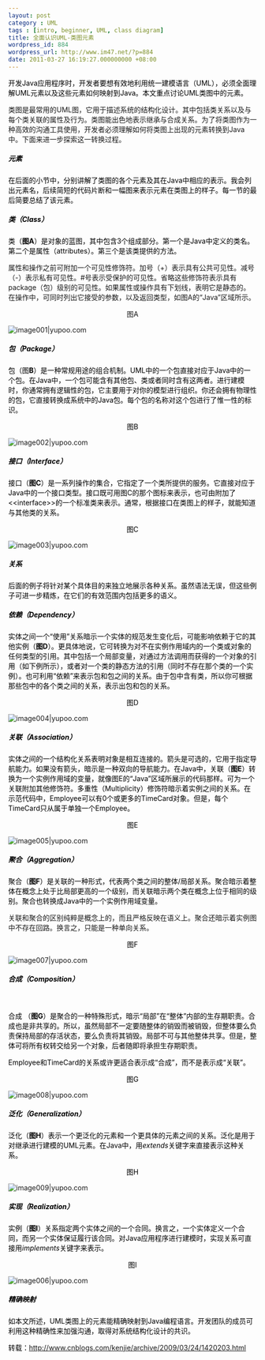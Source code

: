 ```yaml
---
layout: post
category : UML
tags : [intro, beginner, UML, class diagram]
title: 全面认识UML-类图元素
wordpress_id: 884
wordpress_url: http://www.im47.net/?p=884
date: 2011-03-27 16:19:27.000000000 +08:00
---
```

<span style="color: #000000;">开发Java应用程序时，开发者要想有效地利用统一建模语言（UML），必须全面理解UML元素以及这些元素如何映射到Java。本文重点讨论UML类图中的元素。</span>

类图是最常用的UML图，它用于描述系统的结构化设计。其中包括类关系以及与每个类关联的属性及行为。类图能出色地表示继承与合成关系。为了将类图作为一种高效的沟通工具使用，开发者必须理解如何将类图上出现的元素转换到Java中。下面来进一步探索这一转换过程。
<h5><span style="color: #000000;">元素
</span></h5>
<span style="color: #000000;">在后面的小节中，分别讲解了类图的各个元素及其在Java中相应的表示。我会列出元素名，后续简短的代码片断和一幅图来表示元素在类图上的样子。每一节的最后简要总结了该元素。</span>
<h5><span style="color: #000000;">类（Class）
</span></h5>
<span style="color: #000000;"><span style="color: #000000;">类（<strong>图A</strong>）是对象的蓝图，其中包含3个组成部分。第一个是Java中定义的类名。第二个是属性（attributes）。第三个是该类提供的方法。</span></span>

属性和操作之前可附加一个可见性修饰符。加号（+）表示具有公共可见性。减号（-）表示私有可见性。#号表示受保护的可见性。省略这些修饰符表示具有package（包）级别的可见性。如果属性或操作具有下划线，表明它是静态的。在操作中，可同时列出它接受的参数，以及返回类型，如图A的“Java”区域所示。
<p style="text-align: center;">图A</p>
<img class="aligncenter" src="http://pic.yupoo.com/dreambt/AWReN1YN/medium.jpg" alt="image001|yupoo.com" />
<h5><span style="color: #000000;">包（Package）
</span></h5>
<span style="color: #000000;">包（图<strong>B</strong>）是一种常规用途的组合机制。UML中的一个包直接对应于Java中的一个包。在Java中，一个包可能含有其他包、类或者同时含有这两者。进行建模时，你通常拥有逻辑性的包，它主要用于对你的模型进行组织。你还会拥有物理性的包，它直接转换成系统中的Java包。每个包的名称对这个包进行了惟一性的标识。</span>
<p style="text-align: center;"><span style="color: #000000;">图B</span></p>
<img class="aligncenter" src="http://pic.yupoo.com/dreambt/AWReN40M/medium.jpg" alt="image002|yupoo.com" />
<h5><span style="color: #000000;"> 接口（Interface）
</span></h5>
<span style="color: #000000;">接口（<strong>图C</strong>）是一系列操作的集合，它指定了一个类所提供的服务。它直接对应于Java中的一个接口类型。接口既可用图C的那个图标来表示，也可由附加了&lt;&lt;interface&gt;&gt;的一个标准类来表示。通常，根据接口在类图上的样子，就能知道与其他类的关系。</span>
<p style="text-align: center;"><span style="color: #000000;">图C</span></p>
<img class="aligncenter" src="http://pic.yupoo.com/dreambt/AWReNcMM/medium.jpg" alt="image003|yupoo.com" />
<h5><span style="color: #000000;">关系
</span></h5>
<span style="color: #000000;">后面的例子将针对某个具体目的来独立地展示各种关系。虽然语法无误，但这些例子可进一步精炼，在它们的有效范围内包括更多的语义。</span>
<h5><span style="color: #000000;">依赖（Dependency）
</span></h5>
<span style="color: #000000;">实体之间一个“使用”关系暗示一个实体的规范发生变化后，可能影响依赖于它的其他实例（<strong>图D</strong>）。更具体地说，它可转换为对不在实例作用域内的一个类或对象的任何类型的引用。其中包括一个局部变量，对通过方法调用而获得的一个对象的引用（如下例所示），或者对一个类的静态方法的引用（同时不存在那个类的一个实例）。也可利用“依赖”来表示包和包之间的关系。由于包中含有类，所以你可根据那些包中的各个类之间的关系，表示出包和包的关系。</span>
<p style="text-align: center;"><span style="color: #000000;">图D</span></p>
<img class="aligncenter" src="http://pic.yupoo.com/dreambt/AWReNlzx/medium.jpg" alt="image004|yupoo.com" />
<h5><span style="color: #000000;"> 关联（Association）
</span></h5>
<span style="color: #000000;">实体之间的一个结构化关系表明对象是相互连接的。箭头是可选的，它用于指定导航能力。如果没有箭头，暗示是一种双向的导航能力。在Java中，关联（<strong>图E</strong>）转换为一个实例作用域的变量，就像图E的“Java”区域所展示的代码那样。可为一个关联附加其他修饰符。多重性（Multiplicity）修饰符暗示着实例之间的关系。在示范代码中，Employee可以有0个或更多的TimeCard对象。但是，每个TimeCard只从属于单独一个Employee。</span>
<p style="text-align: center;"><span style="color: #000000;">图E</span></p>
<img class="aligncenter" src="http://pic.yupoo.com/dreambt/AWReNsrQ/medium.jpg" alt="image005|yupoo.com" />
<h5><span style="color: #000000;">聚合（Aggregation）
</span></h5>
<span style="color: #000000;">聚合（<strong>图F</strong>）是关联的一种形式，代表两个类之间的整体/局部关系。聚合暗示着整体在概念上处于比局部更高的一个级别，而关联暗示两个类在概念上位于相同的级别。聚合也转换成Java中的一个实例作用域变量。</span>

关联和聚合的区别纯粹是概念上的，而且严格反映在语义上。聚合还暗示着实例图中不存在回路。换言之，只能是一种单向关系。
<p style="text-align: center;"><span style="color: #000000;">图F</span></p>
<img class="aligncenter" src="http://pic.yupoo.com/dreambt/AWReNxb1/medium.jpg" alt="image007|yupoo.com" />
<h5><span style="color: #000000;">合成（Composition）</span></h5>
&nbsp;

<span style="color: #000000;">合成 （<strong>图G</strong>）是聚合的一种特殊形式，暗示“局部”在“整体”内部的生存期职责。合成也是非共享的。所以，虽然局部不一定要随整体的销毁而被销毁，但整体要么负责保持局部的存活状态，要么负责将其销毁。局部不可与其他整体共享。但是，整体可将所有权转交给另一个对象，后者随即将承担生存期职责。</span>

<span style="color: #000000;">Employee和TimeCard的关系或许更适合表示成“合成”，而不是表示成“关联”。</span>
<p style="text-align: center;"><span style="color: #000000;">图G</span></p>
<img class="aligncenter" src="http://pic.yupoo.com/dreambt/AWReNG33/medium.jpg" alt="image008|yupoo.com" />
<h5><span style="color: #000000;">泛化（Generalization）
</span></h5>
<span style="color: #000000;">泛化（<strong>图H</strong>）表示一个更泛化的元素和一个更具体的元素之间的关系。泛化是用于对继承进行建模的UML元素。在Java中，用<em>extends</em>关键字来直接表示这种关系。</span>
<p style="text-align: center;"><span style="color: #000000;">图H</span></p>
<img class="aligncenter" src="http://pic.yupoo.com/dreambt/AWReNHE7/medium.jpg" alt="image009|yupoo.com" />
<h5><span style="color: #000000;"> 实现（Realization）
</span></h5>
<span style="color: #000000;">实例（<strong>图I</strong>）关系指定两个实体之间的一个合同。换言之，一个实体定义一个合同，而另一个实体保证履行该合同。对Java应用程序进行建模时，实现关系可直接用<em>implements</em>关键字来表示。</span>
<p style="text-align: center;"><span style="color: #000000;">图I</span></p>
<img class="aligncenter" src="http://pic.yupoo.com/dreambt/AWReNKDJ/medium.jpg" alt="image006|yupoo.com" />
<h5><span style="color: #000000;"> 精确映射
</span></h5>
<span style="color: #000000;">如本文所述，UML类图上的元素能精确映射到Java编程语言。开发团队的成员可利用这种精确性来加强沟通，取得对系统结构化设计的共识。</span>

<span style="color: #000000;">转载：<a href="http://www.cnblogs.com/kenjie/archive/2009/03/24/1420203.html">http://www.cnblogs.com/kenjie/archive/2009/03/24/1420203.html</a></span>
